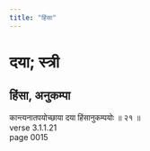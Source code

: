 ```yaml
---
title: "हिंसा"
---
```


# दया; स्त्री
## हिंसा, अनुकम्पा
कान्त्यनातपयोच्छाया दया हिंसानुकम्पयोः ॥ २१ ॥<br />verse 3.1.1.21<br />page 0015

